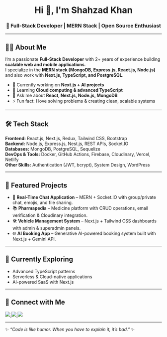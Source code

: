 <h1 align="center">Hi 👋, I'm Shahzad Khan</h1>
<h3 align="center">🚀 Full-Stack Developer | MERN Stack | Open Source Enthusiast</h3>

---

## 👨‍💻 About Me  

I’m a passionate **Full-Stack Developer** with 2+ years of experience building **scalable web and mobile applications**.  
I specialize in the **MERN stack (MongoDB, Express.js, React.js, Node.js)** and also work with **Next.js, TypeScript, and PostgreSQL**.  

- 🔭 Currently working on **Next.js + AI projects**  
- 🌱 Learning **Cloud computing & advanced TypeScript**  
- 💬 Ask me about **React, Next.js, Node.js, MongoDB**  
- ⚡ Fun fact: I love solving problems & creating clean, scalable systems  

---

## 🛠️ Tech Stack  

**Frontend:** React.js, Next.js, Redux, Tailwind CSS, Bootstrap  
**Backend:** Node.js, Express.js, Nest.js, REST APIs, Socket.IO  
**Databases:** MongoDB, PostgreSQL, Sequelize  
**DevOps & Tools:** Docker, GitHub Actions, Firebase, Cloudinary, Vercel, Netlify  
**Other Skills:** Authentication (JWT, bcrypt), System Design, WordPress  

---

## 🚀 Featured Projects  

- 💬 **Real-Time Chat Application** – MERN + Socket.IO with group/private chat, emojis, and file sharing.  
- 📚 **Pharmapedia** – Medicine platform with CRUD operations, email verification & Cloudinary integration.  
- 🛠️ **Vehicle Management System** – Next.js + Tailwind CSS dashboards with admin & superadmin panels.  
- 🌐 **AI Booking App** – Generative AI-powered booking system built with Next.js + Gemini API.  

---

## 🌱 Currently Exploring  

- Advanced TypeScript patterns  
- Serverless & Cloud-native applications  
- AI-powered SaaS with Next.js  

---

## 🤝 Connect with Me  

<p align="left">
  <a href="https://linkedin.com/in/YOUR_LINKEDIN" target="blank">
    <img src="https://img.shields.io/badge/LinkedIn-0077B5?style=for-the-badge&logo=linkedin&logoColor=white"/>
  </a>
  <a href="mailto:YOUR_EMAIL" target="blank">
    <img src="https://img.shields.io/badge/Email-D14836?style=for-the-badge&logo=gmail&logoColor=white"/>
  </a>
  <a href="https://YOUR_PORTFOLIO" target="blank">
    <img src="https://img.shields.io/badge/Portfolio-000000?style=for-the-badge&logo=vercel&logoColor=white"/>
  </a>
</p>

---

✨ _“Code is like humor. When you have to explain it, it’s bad.”_ ✨
